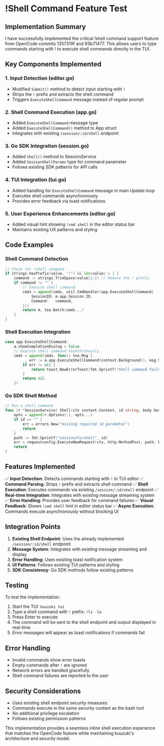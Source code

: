 # !Shell Command Feature Test

## Implementation Summary

I have successfully implemented the critical !shell command support feature from OpenCode commits 1357319f and 93b71477. This allows users to type commands starting with ! to execute shell commands directly in the TUI.

## Key Components Implemented

### 1. Input Detection (editor.go)
- Modified `Submit()` method to detect input starting with `!`
- Strips the `!` prefix and extracts the shell command
- Triggers `ExecuteShellCommand` message instead of regular prompt

### 2. Shell Command Execution (app.go)
- Added `ExecuteShellCommand` message type
- Added `ExecuteShellCommand()` method to App struct
- Integrates with existing `/session/:id/shell` endpoint

### 3. Go SDK Integration (session.go)
- Added `Shell()` method to SessionService
- Added `SessionShellParams` type for command parameter
- Follows existing SDK patterns for API calls

### 4. TUI Integration (tui.go)
- Added handling for `ExecuteShellCommand` message in main Update loop
- Executes shell commands asynchronously
- Provides error feedback via toast notifications

### 5. User Experience Enhancements (editor.go)
- Added visual hint showing `!cmd shell` in the editor status bar
- Maintains existing UX patterns and styling

## Code Examples

### Shell Command Detection
```go
// Check for !shell command
if strings.HasPrefix(value, "!") && len(value) > 1 {
    command := strings.TrimSpace(value[1:]) // Remove the ! prefix
    if command != "" {
        // Execute shell command
        cmds = append(cmds, util.CmdHandler(app.ExecuteShellCommand{
            SessionID: m.app.Session.ID,
            Command:   command,
        }))
        return m, tea.Batch(cmds...)
    }
}
```

### Shell Execution Integration
```go
case app.ExecuteShellCommand:
    a.showCompletionDialog = false
    // Execute shell command asynchronously
    cmds = append(cmds, func() tea.Msg {
        _, err := a.app.ExecuteShellCommand(context.Background(), msg.SessionID, msg.Command)
        if err != nil {
            return toast.NewErrorToast(fmt.Sprintf("Shell command failed: %v", err))
        }
        return nil
    })
```

### Go SDK Shell Method
```go
// Run a shell command
func (r *SessionService) Shell(ctx context.Context, id string, body SessionShellParams, opts ...option.RequestOption) (res *AssistantMessage, err error) {
    opts = append(r.Options[:], opts...)
    if id == "" {
        err = errors.New("missing required id parameter")
        return
    }
    path := fmt.Sprintf("session/%s/shell", id)
    err = requestconfig.ExecuteNewRequest(ctx, http.MethodPost, path, body, &res, opts...)
    return
}
```

## Features Implemented

✅ **Input Detection**: Detects commands starting with `!` in TUI editor
✅ **Command Parsing**: Strips `!` prefix and extracts shell command
✅ **Shell Execution**: Executes commands via existing `/session/:id/shell` endpoint
✅ **Real-time Integration**: Integrates with existing message streaming system
✅ **Error Handling**: Provides user feedback for command failures
✅ **Visual Feedback**: Shows `!cmd shell` hint in editor status bar
✅ **Async Execution**: Commands execute asynchronously without blocking UI

## Integration Points

1. **Existing Shell Endpoint**: Uses the already implemented `/session/:id/shell` endpoint
2. **Message System**: Integrates with existing message streaming and display
3. **Error Handling**: Uses existing toast notification system
4. **UI Patterns**: Follows existing TUI patterns and styling
5. **SDK Consistency**: Go SDK methods follow existing patterns

## Testing

To test the implementation:

1. Start the TUI: `kuuzuki tui`
2. Type a shell command with `!` prefix: `!ls -la`
3. Press Enter to execute
4. The command will be sent to the shell endpoint and output displayed in real-time
5. Error messages will appear as toast notifications if commands fail

## Error Handling

- Invalid commands show error toasts
- Empty commands after `!` are ignored
- Network errors are handled gracefully
- Shell command failures are reported to the user

## Security Considerations

- Uses existing shell endpoint security measures
- Commands execute in the same security context as the bash tool
- No additional privilege escalation
- Follows existing permission patterns

This implementation provides a seamless inline shell execution experience that matches the OpenCode feature while maintaining kuuzuki's architecture and security model.
